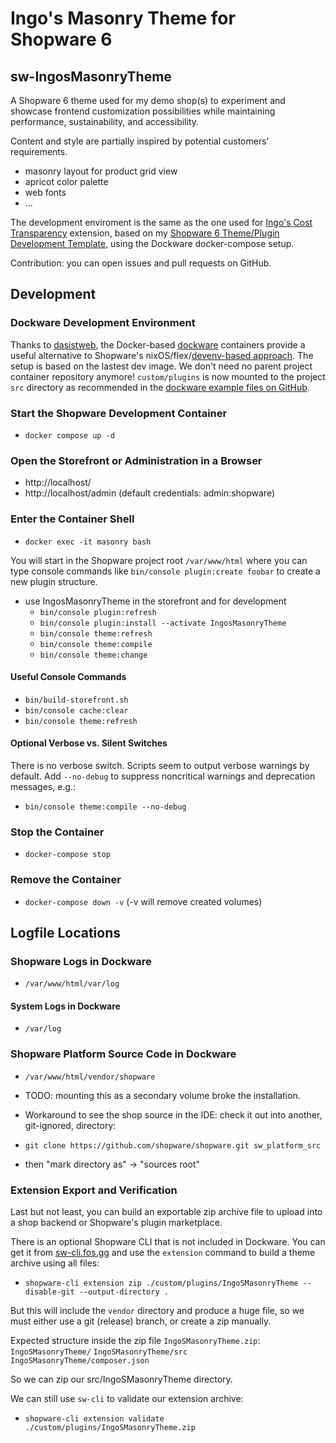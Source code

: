 # Ingo's Masonry Theme for Shopware 6 

## sw-IngosMasonryTheme

A Shopware 6 theme used for my demo shop(s) to experiment and showcase frontend customization possibilities while maintaining performance, sustainability, and accessibility.

Content and style are partially inspired by potential customers' requirements.

 - masonry layout for product grid view
 - apricot color palette
 - web fonts
 - ...

The development enviroment is the same as the one used for [Ingo's Cost Transparency](https://github.com/openmindculture/sw-IngoSCostTransparency) extension, based on my [Shopware 6 Theme/Plugin Development Template](https://github.com/openmindculture/IngoSDev6CertPrep), using the Dockware docker-compose setup.

Contribution: you can open issues and pull requests on GitHub.

## Development

### Dockware Development Environment

Thanks to [dasistweb](https://www.dasistweb.de/), the Docker-based [dockware](https://docs.dockware.io/) containers provide a useful alternative to Shopware's nixOS/flex/[devenv-based approach](https://developer.shopware.com/docs/guides/installation/devenv.html). The setup is based on the lastest dev image. We don't need no parent project container repository anymore! `custom/plugins` is now mounted to the project `src` directory as recommended in the [dockware example files on GitHub](https://github.com/dockware/examples).

### Start the Shopware Development Container

- `docker compose up -d`

### Open the Storefront or Administration in a Browser

- http://localhost/
- http://localhost/admin (default credentials: admin:shopware)

### Enter the Container Shell

- `docker exec -it masonry bash`

You will start in the Shopware project root `/var/www/html` where you can type console commands like
`bin/console plugin:create foobar`
to create a new plugin structure.

- use IngosMasonryTheme in the storefront and for development
  - `bin/console plugin:refresh`
  - `bin/console plugin:install --activate IngosMasonryTheme`
  - `bin/console theme:refresh`
  - `bin/console theme:compile`
  - `bin/console theme:change`

#### Useful Console Commands

- `bin/build-storefront.sh`
- `bin/console cache:clear`
- `bin/console theme:refresh`

#### Optional Verbose vs. Silent Switches

There is no verbose switch.
Scripts seem to output verbose warnings by default. Add `--no-debug` to suppress  noncritical warnings and deprecation messages, e.g.:

- `bin/console theme:compile --no-debug`

### Stop the Container

- `docker-compose stop`

### Remove the Container

- `docker-compose down -v` (-v will remove created volumes)

## Logfile Locations

### Shopware Logs in Dockware

- `/var/www/html/var/log`

#### System Logs in Dockware

- `/var/log`

### Shopware Platform Source Code in Dockware

- `/var/www/html/vendor/shopware`

- TODO: mounting this as a secondary volume broke the installation.

- Workaround to see the shop source in the IDE: check it out into another, git-ignored, directory:

- `git clone https://github.com/shopware/shopware.git sw_platform_src`

- then "mark directory as" -> "sources root"

### Extension Export and Verification

Last but not least, you can build an exportable zip archive file to upload into a shop backend or Shopware's plugin marketplace.

There is an optional Shopware CLI that is not included in Dockware. You can get it from
[sw-cli.fos.gg](https://sw-cli.fos.gg) and use the `extension` command to build a theme archive using all files:

- `shopware-cli extension zip ./custom/plugins/IngoSMasonryTheme --disable-git --output-directory .`

But this will include the `vendor` directory and produce a huge file, so we must either use a git (release) branch,
or create a zip manually.

Expected structure inside the zip file `IngoSMasonryTheme.zip`:
`IngoSMasonryTheme/`
`IngoSMasonryTheme/src`
`IngoSMasonryTheme/composer.json`

So we can zip our src/IngoSMasonryTheme directory.

We can still use `sw-cli` to validate our extension archive:

- `shopware-cli extension validate ./custom/plugins/IngoSMasonryTheme.zip`
